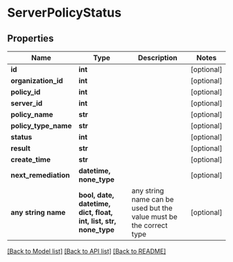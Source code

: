 # ServerPolicyStatus


## Properties
Name | Type | Description | Notes
------------ | ------------- | ------------- | -------------
**id** | **int** |  | [optional] 
**organization_id** | **int** |  | [optional] 
**policy_id** | **int** |  | [optional] 
**server_id** | **int** |  | [optional] 
**policy_name** | **str** |  | [optional] 
**policy_type_name** | **str** |  | [optional] 
**status** | **int** |  | [optional] 
**result** | **str** |  | [optional] 
**create_time** | **str** |  | [optional] 
**next_remediation** | **datetime, none_type** |  | [optional] 
**any string name** | **bool, date, datetime, dict, float, int, list, str, none_type** | any string name can be used but the value must be the correct type | [optional]

[[Back to Model list]](../README.md#documentation-for-models) [[Back to API list]](../README.md#documentation-for-api-endpoints) [[Back to README]](../README.md)


